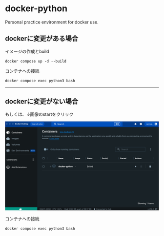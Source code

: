 # docker-python

Personal practice environment for docker use.


## dockerに変更がある場合
イメージの作成とbuild
```
docker compose up -d --build
```

コンテナへの接続
```
docker compose exec python3 bash
```


---

## dockerに変更がない場合
もしくは、↓画像のstartをクリック

![screenshot](screenshot.png)

コンテナへの接続
```
docker compose exec python3 bash
```

